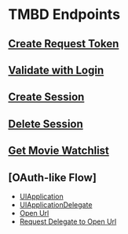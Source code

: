 # TMBD Endpoints

## [Create Request Token](https://developers.themoviedb.org/3/authentication/create-request-token)

## [Validate with Login](https://developers.themoviedb.org/3/authentication/validate-request-token)

## [Create Session](https://developers.themoviedb.org/3/authentication/create-session)

## [Delete Session](https://developers.themoviedb.org/3/authentication/delete-session)

## [Get Movie Watchlist](https://developers.themoviedb.org/3/account/get-movie-watchlist)

## [OAuth-like Flow]

- [UIApplication](https://developer.apple.com/documentation/uikit/uiapplication)
- [UIApplicationDelegate](https://developer.apple.com/documentation/uikit/uiapplicationdelegate)
- [Open Url](https://developer.apple.com/documentation/uikit/uiapplication/1648685-open)
- [Request Delegate to Open Url](https://developer.apple.com/documentation/uikit/uiapplicationdelegate/1623112-application)

